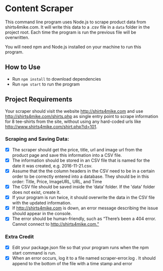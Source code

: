 # Content Scraper

This command line program uses Node.js to scrape product data from shirts4mike.com. It will write this data to a .csv file in a `data` folder in the project root. Each time the program is run the previous file will be overwritten.

You will need npm and Node.js installed on your machine to run this program.

## How to Use

- Run `npm install` to download dependencies
- Run `npm start` to run the program

## Project Requirements

Your scraper should visit the website http://shirts4mike.com and use http://shirts4mike.com/shirts.php as single entry point to scrape information for 8 tee-shirts from the site, without using any hard-coded urls like http://www.shirts4mike.com/shirt.php?id=101.

### Scraping and Saving Data:

- [x] The scraper should get the price, title, url and image url from the product page and save this information into a CSV file.
- [x] The information should be stored in an CSV file that is named for the date it was created, e.g. 2016-11-21.csv.
- [x] Assume that the the column headers in the CSV need to be in a certain order to be correctly entered into a database. They should be in this order: Title, Price, ImageURL, URL, and Time
- [x] The CSV file should be saved inside the ‘data’ folder. If the 'data' folder does not exist, create it.
- [x] If your program is run twice, it should overwrite the data in the CSV file with the updated information.
- [x] If http://shirts4mike.com is down, an error message describing the issue should appear in the console.
- [x] The error should be human-friendly, such as “There’s been a 404 error. Cannot connect to http://shirts4mike.com.”

### Extra Credit

- [x] Edit your package.json file so that your program runs when the npm start command is run.
- [x] When an error occurs, log it to a file named scraper-error.log . It should append to the bottom of the file with a time stamp and error
